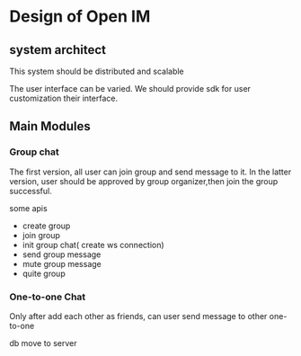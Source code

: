 # Design of Open IM

## system architect
This system should be distributed and scalable

The user interface can be varied. We should provide sdk for user customization their interface.

## Main Modules

### Group chat
The first version, all user can join group and send message to it.
In the latter version, user should be approved by group organizer,then join the group successful.

some apis
* create group
* join group
* init group chat( create ws connection)
* send group message
* mute group message
* quite group 


### One-to-one Chat
Only after add each other as friends, can user send message to other one-to-one



db move to server